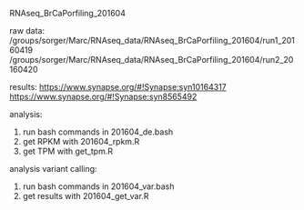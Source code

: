 RNAseq_BrCaPorfiling_201604

raw data:
/groups/sorger/Marc/RNAseq_data/RNAseq_BrCaPorfiling_201604/run1_20160419
/groups/sorger/Marc/RNAseq_data/RNAseq_BrCaPorfiling_201604/run2_20160420

results:
https://www.synapse.org/#!Synapse:syn10164317
https://www.synapse.org/#!Synapse:syn8565492

analysis:
1. run bash commands in 201604_de.bash
2. get RPKM with 201604_rpkm.R
3. get TPM with get_tpm.R

analysis variant calling:
1. run bash commands in 201604_var.bash
2. get results with 201604_get_var.R
